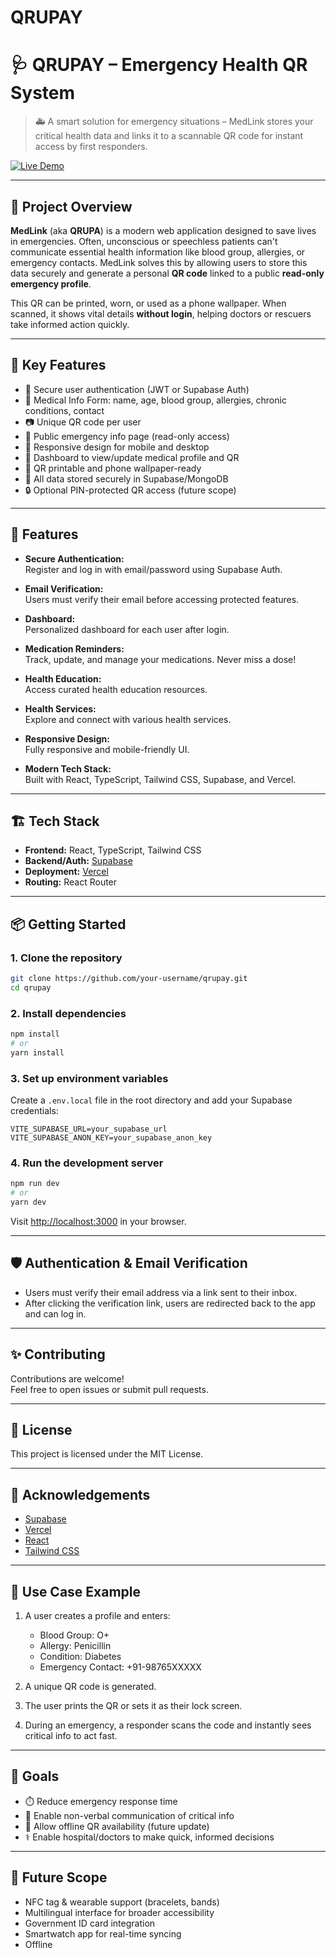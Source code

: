 # QRUPAY


# 🩺 QRUPAY – Emergency Health QR System

> 🚑 A smart solution for emergency situations – MedLink stores your critical health data and links it to a scannable QR code for instant access by first responders.

[![Live Demo](https://img.shields.io/badge/🚀%20Live%20Demo-Click%20Here-brightgreen?style=for-the-badge)](https://qrupay.vercel.app/)

---

## 📌 Project Overview

**MedLink** (aka **QRUPA**) is a modern web application designed to save lives in emergencies. Often, unconscious or speechless patients can't communicate essential health information like blood group, allergies, or emergency contacts. MedLink solves this by allowing users to store this data securely and generate a personal **QR code** linked to a public **read-only emergency profile**.

This QR can be printed, worn, or used as a phone wallpaper. When scanned, it shows vital details **without login**, helping doctors or rescuers take informed action quickly.

---

## 🔑 Key Features

- 🔐 Secure user authentication (JWT or Supabase Auth)
- 📝 Medical Info Form: name, age, blood group, allergies, chronic conditions, contact
- 📷 Unique QR code per user
- 📄 Public emergency info page (read-only access)
- 📱 Responsive design for mobile and desktop
- 🎨 Dashboard to view/update medical profile and QR
- 🧾 QR printable and phone wallpaper-ready
- 💾 All data stored securely in Supabase/MongoDB
- 🔒 Optional PIN-protected QR access (future scope)

---


## 🚀 Features

- **Secure Authentication:**  
  Register and log in with email/password using Supabase Auth.

- **Email Verification:**  
  Users must verify their email before accessing protected features.

- **Dashboard:**  
  Personalized dashboard for each user after login.

- **Medication Reminders:**  
  Track, update, and manage your medications. Never miss a dose!

- **Health Education:**  
  Access curated health education resources.

- **Health Services:**  
  Explore and connect with various health services.

- **Responsive Design:**  
  Fully responsive and mobile-friendly UI.

- **Modern Tech Stack:**  
  Built with React, TypeScript, Tailwind CSS, Supabase, and Vercel.

---

## 🏗️ Tech Stack

- **Frontend:** React, TypeScript, Tailwind CSS
- **Backend/Auth:** [Supabase](https://supabase.com/)
- **Deployment:** [Vercel](https://vercel.com/)
- **Routing:** React Router

---

## 📦 Getting Started

### 1. Clone the repository

```bash
git clone https://github.com/your-username/qrupay.git
cd qrupay
```

### 2. Install dependencies

```bash
npm install
# or
yarn install
```

### 3. Set up environment variables

Create a `.env.local` file in the root directory and add your Supabase credentials:

```
VITE_SUPABASE_URL=your_supabase_url
VITE_SUPABASE_ANON_KEY=your_supabase_anon_key
```

### 4. Run the development server

```bash
npm run dev
# or
yarn dev
```

Visit [http://localhost:3000](http://localhost:3000) in your browser.

---

## 🛡️ Authentication & Email Verification

- Users must verify their email address via a link sent to their inbox.
- After clicking the verification link, users are redirected back to the app and can log in.

---

## ✨ Contributing

Contributions are welcome!  
Feel free to open issues or submit pull requests.

---

## 📄 License

This project is licensed under the MIT License.

---

## 🙏 Acknowledgements

- [Supabase](https://supabase.com/)
- [Vercel](https://vercel.com/)
- [React](https://react.dev/)
- [Tailwind CSS](https://tailwindcss.com/)


---

## 🧠 Use Case Example

1. A user creates a profile and enters:
   - Blood Group: O+
   - Allergy: Penicillin
   - Condition: Diabetes
   - Emergency Contact: +91-98765XXXXX

2. A unique QR code is generated.

3. The user prints the QR or sets it as their lock screen.

4. During an emergency, a responder scans the code and instantly sees critical info to act fast.


---

## 🚀 Goals

- ⏱️ Reduce emergency response time
- 💬 Enable non-verbal communication of critical info
- 📶 Allow offline QR availability (future update)
- ⚕️ Enable hospital/doctors to make quick, informed decisions

---

## 🔮 Future Scope

- NFC tag & wearable support (bracelets, bands)
- Multilingual interface for broader accessibility
- Government ID card integration
- Smartwatch app for real-time syncing
- Offline
